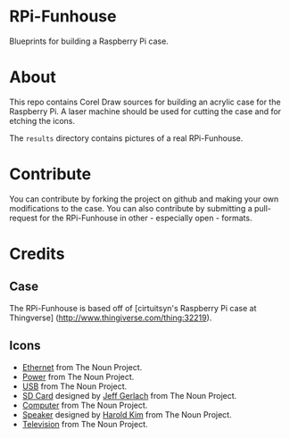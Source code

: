 RPi-Funhouse
============

Blueprints for building a Raspberry Pi case.


About
=====

This repo contains Corel Draw sources for building an acrylic case for the Raspberry Pi.
A laser machine should be used for cutting the case and for etching the icons.

The `results` directory contains pictures of a real RPi-Funhouse.


Contribute
==========

You can contribute by forking the project on github and making your own modifications to the case.
You can also contribute by submitting a pull-request for the RPi-Funhouse in other - especially open - formats.

Credits
=======
Case
----
The RPi-Funhouse is based off of [cirtuitsyn's Raspberry Pi case at Thingverse] (http://www.thingiverse.com/thing:32219).

Icons
-----
* [Ethernet](http://thenounproject.com/noun/ethernet/#icon-No456) from The Noun Project.
* [Power](http://thenounproject.com/noun/power/#icon-No94) from The Noun Project.
* [USB](http://thenounproject.com/noun/usb/#icon-No140) from The Noun Project.
* [SD Card](http://thenounproject.com/noun/sd-card/#icon-No1073) designed by [Jeff Gerlach](http://thenounproject.com/lachsmith) from The Noun Project.
* [Computer](http://thenounproject.com/noun/computer/#icon-No115) from The Noun Project.
* [Speaker](http://thenounproject.com/noun/speaker/#icon-No1898) designed by [Harold Kim](http://thenounproject.com/hcokim) from The Noun Project.
* [Television](http://thenounproject.com/noun/television/#icon-No416) from The Noun Project.
